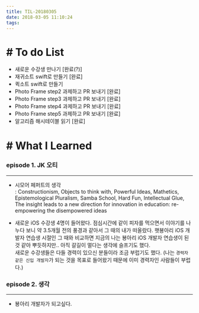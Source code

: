 ```yaml
---
title: TIL-20180305
date: 2018-03-05 11:10:24
tags: 
---
```


# # To do List

- 새로운 수강생 만나기 [완료(?)]
- 재귀소트 swift로 만들기 [완료]
- 퀵소트 swift로 만들기
- Photo Frame step2 과제하고 PR 보내기 [완료]
- Photo Frame step3 과제하고 PR 보내기 [완료]
- Photo Frame step4 과제하고 PR 보내기 [완료]
- Photo Frame step5 과제하고 PR 보내기 [완료]
- 알고리즘 해시테이블 읽기 [완료]



# # What I Learned

### episode 1. JK 오티

---

- 시모어 페퍼트의 생각<br  />
: Constructionism, Objects to think with, Powerful Ideas, Mathetics, Epistemological Pluralism, Samba School, Hard Fun, Intellectual Glue, The insight Ieads to a new direction for innovation in education: re-empowering the disempowered ideas<br  />

- 새로운 iOS 수강생 4명이 들어왔다. 점심시간에 같이 피자를 먹으면서 이야기를 나누다 보니 약 3.5개월 전의 풍경과 같아서 그 때의 내가 떠올랐다.  햇뵹아리 iOS 개발자 연습생 시절인 그 때와 비교하면 지금의 나는 뵹아리 iOS 개발자 연습생이 된 것 같아 뿌듯하지만.. 아직 갈길이 멀다는 생각에 슬프기도 했다.<br  />
새로운 수강생들은 다들 경력이 있으신 분들이라 조금 부럽기도 했다. (나는 `경력자 같은 신입 개발자`가 되는 것을 목표로 들어왔기 때문에 이미 경력자인 사람들이 부럽다.)

### episode 2. 생각

---

- 뵹아리 개발자가 되고싶다.
